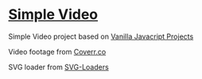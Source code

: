 # [Simple Video](https://simple-video-chausme.netlify.app)

Simple Video project based on [Vanilla Javacript Projects](https://www.vanillajavascriptprojects.com/)

Video footage from [Coverr.co](https://coverr.co/videos/snow-in-a-winter-wonderland-Ska8XMO3RD)

SVG loader from [SVG-Loaders](https://github.com/SamHerbert/SVG-Loaders)
